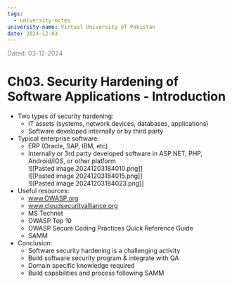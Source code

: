```yaml
---
tags:
  - university-notes
university-name: Virtual University of Pakistan
date: 2024-12-03
---
```


<span style="color: gray;">Dated: 03-12-2024</span>

# Ch03. Security Hardening of Software Applications - Introduction

- Two types of security hardening:
    - IT assets (systems, network devices, databases, applications)
    - Software developed internally or by third party
- Typical enterprise software:
    - ERP (Oracle, SAP, IBM, etc)
    - Internally or 3rd party developed software in ASP.NET, PHP, Android/iOS, or other platform  
![[Pasted image 20241203184010.png]]  
![[Pasted image 20241203184015.png]]  
![[Pasted image 20241203184023.png]]
- Useful resources:
    - www.OWASP.org
    - www.cloudsecurityalliance.org
    - MS Technet
    - OWASP Top 10
    - OWASP Secure Coding Practices Quick Reference Guide
    - SAMM  
- Conclusion:
    - Software security hardening is a challenging activity
    - Build software security program & integrate with QA
    - Domain specific knowledge required
    - Build capabilities and process following SAMM